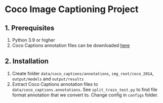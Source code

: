 # Coco Image Captioning Project

## 1. Prerequisites
1. Python 3.9 or higher
2. Coco Captions annotation files can be downloaded [here](https://cocodataset.org/#download)

## 2. Installation
1. Create folder `data/coco_captions/annotations`, `img_root/coco_2014`, `output/models` and `output/results`
2. Extract Coco Captions annotation files to `data/coco_captions.annotations`. See `split_train_test.py` to find file format annotation that we convert to. Change config in `configs` folder.